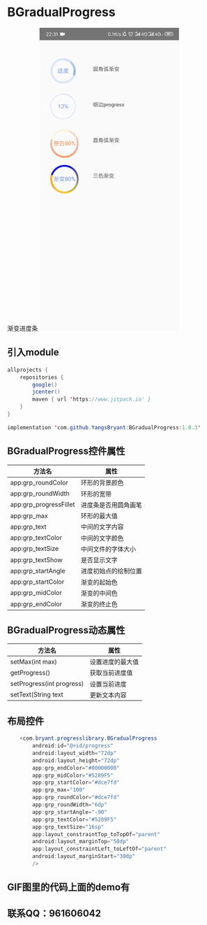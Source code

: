 # BGradualProgress
渐变进度条
![这是一张图片](https://github.com/YangsBryant/BGradualProgress/blob/master/gifhome_320x693_6s.gif)

## 引入module
```java
allprojects {
    repositories {
        google()
        jcenter()
        maven { url 'https://www.jitpack.io' }
    }
}
```
```java
implementation 'com.github.YangsBryant:BGradualProgress:1.0.3'
```

## BGradualProgress控件属性
方法名 | 属性
--------- | -------------
app:grp_roundColor | 环形的背景颜色
app:grp_roundWidth | 环形的宽带
app:grp_progressFillet | 进度条是否用圆角画笔
app:grp_max | 环形的最大值
app:grp_text | 中间的文字内容
app:grp_textColor | 中间的文字颜色
app:grp_textSize | 中间文件的字体大小
app:grp_textShow | 是否显示文字
app:grp_startAngle | 进度初始点的绘制位置
app:grp_startColor | 渐变的起始色
app:grp_midColor | 渐变的中间色
app:grp_endColor | 渐变的终止色

## BGradualProgress动态属性
方法名 | 属性
--------- | -------------
setMax(int max) | 设置进度的最大值
getProgress() | 获取当前进度值
setProgress(int progress) | 设置当前进度
setText(String text | 更新文本内容

## 布局控件

```java
    <com.bryant.progresslibrary.BGradualProgress
        android:id="@+id/progress"
        android:layout_width="72dp"
        android:layout_height="72dp"
        app:grp_endColor="#00000000"
        app:grp_midColor="#5289F5"
        app:grp_startColor="#dce7fd"
        app:grp_max="100"
        app:grp_roundColor="#dce7fd"
        app:grp_roundWidth="6dp"
        app:grp_startAngle="-90"
        app:grp_textColor="#5289F5"
        app:grp_textSize="16sp"
        app:layout_constraintTop_toTopOf="parent"
        android:layout_marginTop="50dp"
        app:layout_constraintLeft_toLeftOf="parent"
        android:layout_marginStart="30dp"
        />
```
## GIF图里的代码上面的demo有
## 联系QQ：961606042
